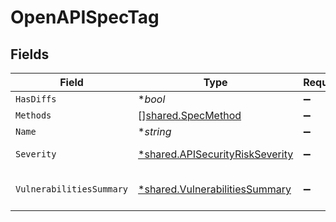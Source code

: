 # OpenAPISpecTag


## Fields

| Field                                                                             | Type                                                                              | Required                                                                          | Description                                                                       |
| --------------------------------------------------------------------------------- | --------------------------------------------------------------------------------- | --------------------------------------------------------------------------------- | --------------------------------------------------------------------------------- |
| `HasDiffs`                                                                        | **bool*                                                                           | :heavy_minus_sign:                                                                | N/A                                                                               |
| `Methods`                                                                         | [][shared.SpecMethod](../../models/shared/specmethod.md)                          | :heavy_minus_sign:                                                                | N/A                                                                               |
| `Name`                                                                            | **string*                                                                         | :heavy_minus_sign:                                                                | N/A                                                                               |
| `Severity`                                                                        | [*shared.APISecurityRiskSeverity](../../models/shared/apisecurityriskseverity.md) | :heavy_minus_sign:                                                                | An `enum`eration.                                                                 |
| `VulnerabilitiesSummary`                                                          | [*shared.VulnerabilitiesSummary](../../models/shared/vulnerabilitiessummary.md)   | :heavy_minus_sign:                                                                | Vulnerabilities summary by severity                                               |